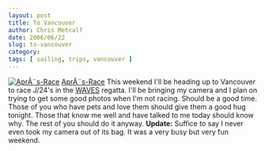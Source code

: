 ```yaml
---
layout: post
title: To Vancouver
author: Chris Metcalf
date: 2006/06/22
slug: to-vancouver
category: 
tags: [ sailing, trips, vancouver ]
---
```


<a href="http://www.flickr.com/photos/chrismetcalf/170025151/" title="AprÃ¨s-Race"><img src="http://static.flickr.com/66/170025151_045598e284.jpg" alt="AprÃ¨s-Race" class="flickrphoto" /></a>
<a href="http://www.flickr.com/photos/chrismetcalf/170025151/" class="photocaption">AprÃ¨s-Race</a>
This weekend I'll be heading up to Vancouver to race J/24's in the <a href="http://www.royalvan.com/waves/">WAVES</a> regatta. I'll be bringing my camera and I plan on trying to get some good photos when I'm not racing. Should be a good time.
Those of you who have pets and love them should give them a good hug tonight. Those that know me well and have talked to me today should know why. The rest of you should do it anyway.
<strong>Update:</strong> Suffice to say I never even took my camera out of its bag. It was a very busy but very fun weekend.
